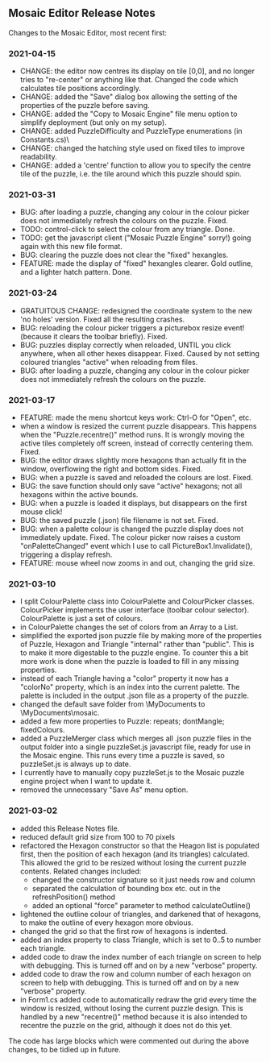 ﻿## Mosaic Editor Release Notes

Changes to the Mosaic Editor, most recent first:

### 2021-04-15
- CHANGE: the editor now centres its display on tile [0,0], and no longer tries to "re-center" or anything like that.  Changed the code which calculates tile positions accordingly.
- CHANGE: added the "Save" dialog box allowing the setting of the properties of the puzzle before saving.
- CHANGE: added the "Copy to Mosaic Engine" file menu option to simplify deployment (but only on my setup).
- CHANGE: added PuzzleDifficulty and PuzzleType enumerations (in Constants.cs)\
- CHANGE: changed the hatching style used on fixed tiles to improve readability.
- CHANGE: added a 'centre' function to allow you to specify the centre tile of the puzzle, i.e. the tile around which this puzzle should spin.

### 2021-03-31
- BUG: after loading a puzzle, changing any colour in the colour picker does not immediately refresh the colours on the puzzle.  Fixed.
- TODO: control-click to select the colour from any triangle.  Done.
- TODO: get the javascript client ("Mosaic Puzzle Engine" sorry!) going again with this new file format.
- BUG: clearing the puzzle does not clear the "fixed" hexangles.
- FEATURE: made the display of "fixed" hexangles clearer.  Gold outline, and a lighter hatch pattern.  Done.

### 2021-03-24
- GRATUITOUS CHANGE: redesigned the coordinate system to the new 'no holes' version.  Fixed all the resulting crashes.
- BUG: reloading the colour picker triggers a picturebox resize event! (because it clears the toolbar briefly).  Fixed.
- BUG: puzzles display correctly when reloaded, UNTIL you click anywhere, when all other hexes disappear.  Fixed.  Caused
by not setting coloured triangles "active" when reloading from files.
- BUG: after loading a puzzle, changing any colour in the colour picker does not immediately refresh the colours on the puzzle.

### 2021-03-17
- FEATURE: made the menu shortcut keys work: Ctrl-O for "Open", etc.
- when a window is resized the current puzzle disappears.  This happens when the "Puzzle.recentre()" method runs.
It is wrongly moving the active tiles completely off screen, instead of correctly centering them.  Fixed.
- BUG: the editor draws slightly more hexagons than actually fit in the window, overflowing the right
and bottom sides.  Fixed.
- BUG: when a puzzle is saved and reloaded the colours are lost.  Fixed.
- BUG: the save function should only save "active" hexagons; not all hexagons within the active bounds.
- BUG: when a puzzle is loaded it displays, but disappears on the first mouse click!
- BUG: the saved puzzle (.json) file filename is not set.  Fixed.
- BUG: when a palette colour is changed the puzzle display does not immediately update.  Fixed.  The colour picker now
raises a custom "onPaletteChanged" event which I use to call PictureBox1.Invalidate(), triggering a display refresh.
- FEATURE: mouse wheel now zooms in and out, changing the grid size.

### 2021-03-10
- I split ColourPalette class into ColourPalette and ColourPicker classes.  ColourPicker implements
the user interface (toolbar colour selector).  ColourPalette is just a set of colours.
- in ColourPalette changes the set of colors from an Array to a List.
- simplified the exported json puzzle file by making more of the properties of Puzzle,
Hexagon and Triangle "internal" rather than "public".  This is to make it more digestable to
the puzzle engine.  To counter this a bit more work is done when the puzzle is loaded to fill
in any missing properties.
- instead of each Triangle having a "color" property it now has a "colorNo" property, which is
an index into the current palette.  The palette is included in the output .json file as a property
of the puzzle.
- changed the default save folder from \MyDocuments to \MyDocuments\mosaic.
- added a few more properties to Puzzle: repeats; dontMangle; fixedColours.
- added a PuzzleMerger class which merges all .json puzzle files in the output folder into a
single puzzleSet.js javascript file, ready for use in the Mosaic engine.  This runs every time a
puzzle is saved, so puzzleSet.js is always up to date.
- I currently have to manually copy puzzleSet.js to the Mosaic puzzle engine project when I want
to update it.
- removed the unnecessary "Save As" menu option.

### 2021-03-02
- added this Release Notes file.
- reduced default grid size from 100 to 70 pixels
- refactored the Hexagon constructor so that the Heagon list is populated first,
then the position of each hexagon (and its triangles) calculated.  This allowed the
grid to be resized without losing the current puzzle contents.  Related changes included:
    - changed the constructor signature so it just needs row and column
    - separated the calculation of bounding box etc. out in the refreshPosition() method
    - added an optional "force" parameter to method calculateOutline()
- lightened the outline colour of triangles, and darkened that of hexagons, to make the
outline of every hexagon more obvious.
- changed the grid so that the first row of hexagons is indented.
- added an index property to class Triangle, which is set to 0..5 to number each triangle.
- added code to draw the index number of each triangle on screen to help with debugging.  This
is turned off and on by a new "verbose" property.
- added code to draw the row and column number of each hexagon on screen to help with debugging.  This
is turned off and on by a new "verbose" property.
- in Form1.cs added code to automatically redraw the grid every time the window is resized,
without losing the current puzzle design.  This is handled by a new "recentre()" method
because it is also intended to recentre the puzzle on the grid, although it does not do this
yet.

The code has large blocks which were commented out during the above changes, to be tidied up
in future.


